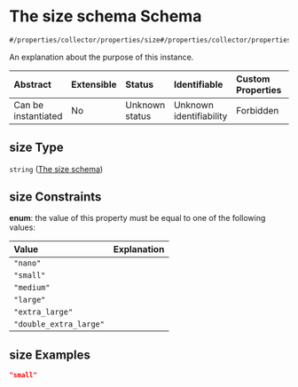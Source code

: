 # The size schema Schema

```txt
#/properties/collector/properties/size#/properties/collector/properties/size
```

An explanation about the purpose of this instance.

| Abstract            | Extensible | Status         | Identifiable            | Custom Properties | Additional Properties | Access Restrictions | Defined In                                                        |
| :------------------ | :--------- | :------------- | :---------------------- | :---------------- | :-------------------- | :------------------ | :---------------------------------------------------------------- |
| Can be instantiated | No         | Unknown status | Unknown identifiability | Forbidden         | Allowed               | none                | [values.schema.json\*](values.schema.json "open original schema") |

## size Type

`string` ([The size schema](values-properties-the-collector-schema-properties-the-size-schema.md))

## size Constraints

**enum**: the value of this property must be equal to one of the following values:

| Value                  | Explanation |
| :--------------------- | :---------- |
| `"nano"`               |             |
| `"small"`              |             |
| `"medium"`             |             |
| `"large"`              |             |
| `"extra_large"`        |             |
| `"double_extra_large"` |             |

## size Examples

```json
"small"
```
